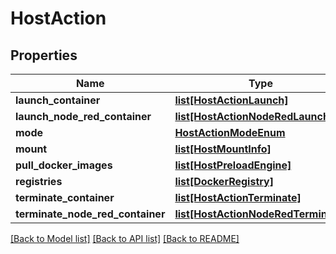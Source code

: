 # HostAction

## Properties
Name | Type | Description | Notes
------------ | ------------- | ------------- | -------------
**launch_container** | [**list[HostActionLaunch]**](HostActionLaunch.md) |  | [optional] 
**launch_node_red_container** | [**list[HostActionNodeRedLaunch]**](HostActionNodeRedLaunch.md) |  | [optional] 
**mode** | [**HostActionModeEnum**](HostActionModeEnum.md) |  | [optional] 
**mount** | [**list[HostMountInfo]**](HostMountInfo.md) |  | [optional] 
**pull_docker_images** | [**list[HostPreloadEngine]**](HostPreloadEngine.md) |  | [optional] 
**registries** | [**list[DockerRegistry]**](DockerRegistry.md) |  | [optional] 
**terminate_container** | [**list[HostActionTerminate]**](HostActionTerminate.md) |  | [optional] 
**terminate_node_red_container** | [**list[HostActionNodeRedTerminate]**](HostActionNodeRedTerminate.md) |  | [optional] 

[[Back to Model list]](../README.md#documentation-for-models) [[Back to API list]](../README.md#documentation-for-api-endpoints) [[Back to README]](../README.md)


